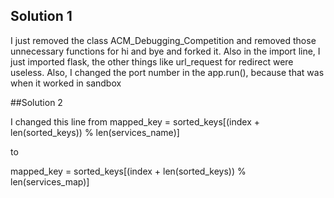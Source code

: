 ## Solution 1

I just removed the class ACM_Debugging_Competition and removed those unnecessary functions for hi and bye and forked it. Also in the import line, I just imported flask, the other things like url_request for redirect were useless. Also, I changed the port number in the app.run(), because that was when it worked in sandbox

##Solution 2

I changed this line from 
 mapped_key = sorted_keys[(index + len(sorted_keys)) % len(services_name)]

to

 mapped_key = sorted_keys[(index + len(sorted_keys)) % len(services_map)]
